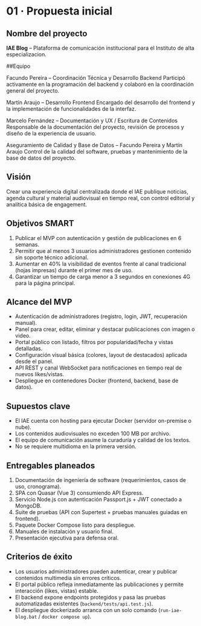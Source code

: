 ﻿# 01 · Propuesta inicial

## Nombre del proyecto
**IAE Blog** – Plataforma de comunicación institucional para el Instituto de alta especializacion.

##Equipo

Facundo Pereira – Coordinación Técnica y Desarrollo Backend
Participó activamente en la programación del backend y colaboró en la coordinación general del proyecto.

Martín Araujo – Desarrollo Frontend
Encargado del desarrollo del frontend y la implementación de funcionalidades de la interfaz.

Marcelo Fernández – Documentación y UX / Escritura de Contenidos
Responsable de la documentación del proyecto, revisión de procesos y diseño de la experiencia de usuario.

Aseguramiento de Calidad y Base de Datos – Facundo Pereira y Martín Araujo
Control de la calidad del software, pruebas y mantenimiento de la base de datos del proyecto.

## Visión
Crear una experiencia digital centralizada donde el IAE publique noticias, agenda cultural y material audiovisual en tiempo real, con control editorial y analítica básica de engagement.

## Objetivos SMART
1. Publicar el MVP con autenticación y gestión de publicaciones en 6 semanas.
2. Permitir que al menos 3 usuarios administradores gestionen contenido sin soporte técnico adicional.
3. Aumentar en 40% la visibilidad de eventos frente al canal tradicional (hojas impresas) durante el primer mes de uso.
4. Garantizar un tiempo de carga menor a 3 segundos en conexiones 4G para la página principal.

## Alcance del MVP
- Autenticación de administradores (registro, login, JWT, recuperación manual).
- Panel para crear, editar, eliminar y destacar publicaciones con imagen o video.
- Portal público con listado, filtros por popularidad/fecha y vistas detalladas.
- Configuración visual básica (colores, layout de destacados) aplicada desde el panel.
- API REST y canal WebSocket para notificaciones en tiempo real de nuevos likes/vistas.
- Despliegue en contenedores Docker (frontend, backend, base de datos).

## Supuestos clave
- El IAE cuenta con hosting para ejecutar Docker (servidor on-premise o nube). 
- Los contenidos audiovisuales no exceden 100 MB por archivo.
- El equipo de comunicación asume la curaduría y calidad de los textos.
- No se requiere multidioma en la primera versión.

## Entregables planeados
1. Documentación de ingeniería de software (requerimientos, casos de uso, cronograma).
2. SPA con Quasar (Vue 3) consumiendo API Express.
3. Servicio Node.js con autenticación Passport.js + JWT conectado a MongoDB.
4. Suite de pruebas (API con Supertest + pruebas manuales guiadas en frontend).
5. Paquete Docker Compose listo para despliegue.
6. Manuales de instalación y usuario final.
7. Presentación ejecutiva para defensa oral.

## Criterios de éxito
- Los usuarios administradores pueden autenticar, crear y publicar contenidos multimedia sin errores críticos.
- El portal público refleja inmediatamente las publicaciones y permite interacción (likes, vistas) estable.
- El backend expone endpoints protegidos y pasa las pruebas automatizadas existentes (`backend/tests/api.test.js`).
- El despliegue dockerizado arranca con un solo comando (`run-iae-blog.bat` / `docker compose up`).

